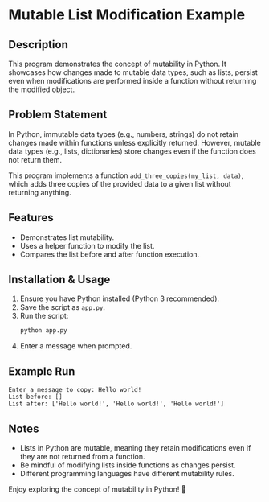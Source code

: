 # Mutable List Modification Example

## Description
This program demonstrates the concept of mutability in Python. It showcases how changes made to mutable data types, such as lists, persist even when modifications are performed inside a function without returning the modified object.

## Problem Statement
In Python, immutable data types (e.g., numbers, strings) do not retain changes made within functions unless explicitly returned. However, mutable data types (e.g., lists, dictionaries) store changes even if the function does not return them.

This program implements a function `add_three_copies(my_list, data)`, which adds three copies of the provided data to a given list without returning anything.

## Features
- Demonstrates list mutability.
- Uses a helper function to modify the list.
- Compares the list before and after function execution.

## Installation & Usage
1. Ensure you have Python installed (Python 3 recommended).
2. Save the script as `app.py`.
3. Run the script:
   ```sh
   python app.py
   ```
4. Enter a message when prompted.

## Example Run
```
Enter a message to copy: Hello world!
List before: []
List after: ['Hello world!', 'Hello world!', 'Hello world!']
```

## Notes
- Lists in Python are mutable, meaning they retain modifications even if they are not returned from a function.
- Be mindful of modifying lists inside functions as changes persist.
- Different programming languages have different mutability rules.

Enjoy exploring the concept of mutability in Python! 🚀

